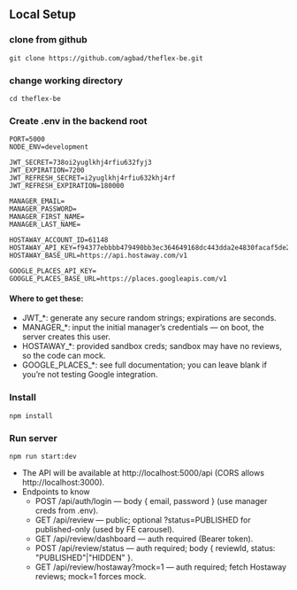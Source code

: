 ## Local Setup

### clone from github
`git clone https://github.com/agbad/theflex-be.git`

### change working directory
`cd theflex-be`

### Create .env in the backend root

```
PORT=5000
NODE_ENV=development

JWT_SECRET=738oi2yuglkhj4rfiu632fyj3
JWT_EXPIRATION=7200
JWT_REFRESH_SECRET=i2yuglkhj4rfiu632khj4rf
JWT_REFRESH_EXPIRATION=180000

MANAGER_EMAIL=
MANAGER_PASSWORD=
MANAGER_FIRST_NAME=
MANAGER_LAST_NAME=

HOSTAWAY_ACCOUNT_ID=61148
HOSTAWAY_API_KEY=f94377ebbbb479490bb3ec364649168dc443dda2e4830facaf5de2e74ccc9152
HOSTAWAY_BASE_URL=https://api.hostaway.com/v1

GOOGLE_PLACES_API_KEY=
GOOGLE_PLACES_BASE_URL=https://places.googleapis.com/v1
```

#### Where to get these:
- JWT_*: generate any secure random strings; expirations are seconds.
- MANAGER_*: input the initial manager’s credentials — on boot, the server creates this user.
- HOSTAWAY_*: provided sandbox creds; sandbox may have no reviews, so the code can mock.
- GOOGLE_PLACES_*: see full documentation; you can leave blank if you’re not testing Google integration.


### Install
`npm install`

### Run server
`npm run start:dev`

-  The API will be available at http://localhost:5000/api (CORS allows http://localhost:3000).
- Endpoints to know
  - POST /api/auth/login — body { email, password } (use manager creds from .env).
  - GET /api/review — public; optional ?status=PUBLISHED for published-only (used by FE carousel).
  - GET /api/review/dashboard — auth required (Bearer token).
  - POST /api/review/status — auth required; body { reviewId, status: "PUBLISHED"|"HIDDEN" }.
  - GET /api/review/hostaway?mock=1 — auth required; fetch Hostaway reviews; mock=1 forces mock.



